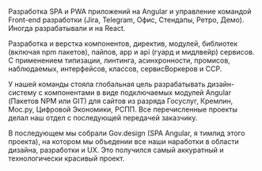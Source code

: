 
Разработка SPA и PWA приложений на Angular и управление командой Front-end разработки (Jira, Telegram, Офис, Стендапы, Ретро, Демо). Иногда разрабатывали и на React.

Разработка и верстка компонентов, директив, модулей, библиотек (включая npm пакетов), пайпов, app и api (гуард и мидлвейр) сервисов. С применением типизации, линтинга, асинхронности, промисов, наблюдаемых, интерфейсов, классов, сервисВоркеров и ССР.

У нашей команды стояла глобальная цель разрабатывать дизайн-систему с компонентами в виде подключаемых модулей Angular (Пакетов NPM или GIT) для сайтов из разряда Госуслуг, Кремлин, Мос.ру, Цифровой Экономики, РСПП. Все перечисленные проекты делал наш отдел с последующей передачей заказчику.

В последующем мы собрали Gov.design (SPA Angular, я тимлид этого проекта), на котором мы объедении все наши наработки в области дизайна, разработки и UX. Это получился самый аккуратный и технологически красивый проект.

